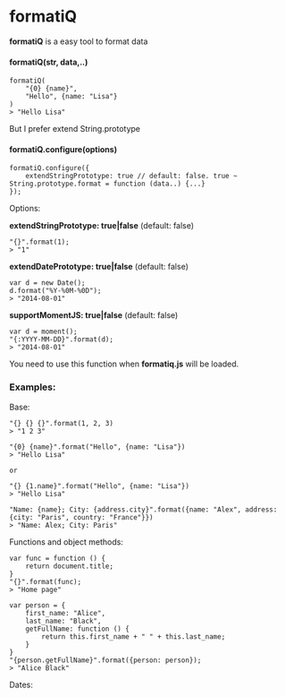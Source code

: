 formatiQ
========

**formatiQ** is a easy tool to format data

#### formatiQ(str, data,..)

    formatiQ(
        "{0} {name}", 
        "Hello", {name: "Lisa"}
    )
    > "Hello Lisa"
    
But I prefer extend String.prototype
    
#### formatiQ.configure(options)

    formatiQ.configure({
        extendStringPrototype: true // default: false. true ~ String.prototype.format = function (data..) {...}
    });

Options:

**extendStringPrototype: true|false** (default: false)

    "{}".format(1);
    > "1"

**extendDatePrototype: true|false** (default: false)

    var d = new Date();
    d.format("%Y-%0M-%0D");
    > "2014-08-01"

**supportMomentJS: true|false** (default: false)

    var d = moment();
    "{:YYYY-MM-DD}".format(d);
    > "2014-08-01"
    
You need to use this function when **formatiq.js** will be loaded.

### Examples:

Base:

    "{} {} {}".format(1, 2, 3)
    > "1 2 3"

    "{0} {name}".format("Hello", {name: "Lisa"})
    > "Hello Lisa"

    or

    "{} {1.name}".format("Hello", {name: "Lisa"})
    > "Hello Lisa"

    "Name: {name}; City: {address.city}".format({name: "Alex", address: {city: "Paris", country: "France"}})
    > "Name: Alex; City: Paris"

Functions and object methods:

    var func = function () {
        return document.title;
    }
    "{}".format(func);
    > "Home page"

    var person = {
        first_name: "Alice",
        last_name: "Black",
        getFullName: function () {
            return this.first_name + " " + this.last_name;
        }
    }
    "{person.getFullName}".format({person: person});
    > "Alice Black"

Dates:

